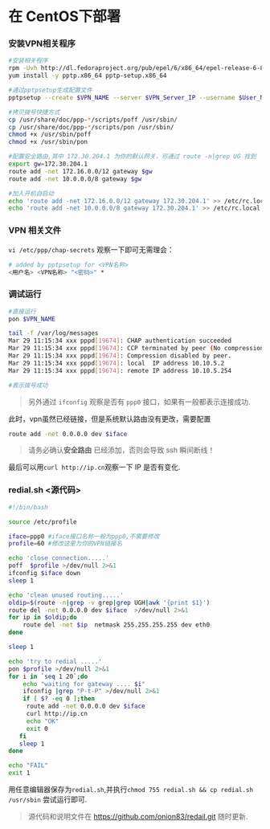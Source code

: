 # 在 CentOS下部署

### 安装VPN相关程序
``` bash
#安装相关程序
rpm -Uvh http://dl.fedoraproject.org/pub/epel/6/x86_64/epel-release-6-8.noarch.rpm
yum install -y pptp.x86_64 pptp-setup.x86_64

#通过pptpsetup生成配置文件
pptpsetup --create $VPN_NAME --server $VPN_Server_IP --username $User_Name --password $Password  --encrypt --start

#拷贝拨号快捷方式
cp /usr/share/doc/ppp-*/scripts/poff /usr/sbin/
cp /usr/share/doc/ppp-*/scripts/pon /usr/sbin/
chmod +x /usr/sbin/poff
chmod +x /usr/sbin/pon

#配置安全路由,其中 172.30.204.1 为你的默认网关，可通过 route -n|grep UG 找到
export gw=172.30.204.1
route add -net 172.16.0.0/12 gateway $gw
route add -net 10.0.0.0/8 gateway $gw

#加入开机自启动
echo 'route add -net 172.16.0.0/12 gateway 172.30.204.1' >> /etc/rc.local
echo 'route add -net 10.0.0.0/8 gateway 172.30.204.1' >> /etc/rc.local
```

### VPN 相关文件

`vi /etc/ppp/chap-secrets` 观察一下即可无需理会：
```bash
# added by pptpsetup for <VPN名称>
<用户名> <VPN名称> "<密码>" *
```


### 调试运行

``` bash
#直接运行
pon $VPN_NAME

tail -f /var/log/messages
Mar 29 11:15:34 xxx pppd[19674]: CHAP authentication succeeded
Mar 29 11:15:34 xxx pppd[19674]: CCP terminated by peer (No compression negotiated)
Mar 29 11:15:34 xxx pppd[19674]: Compression disabled by peer.
Mar 29 11:15:34 xxx pppd[19674]: local  IP address 10.10.5.2
Mar 29 11:15:34 xxx pppd[19674]: remote IP address 10.10.5.254

#表示拨号成功
```
> 另外通过 `ifconfig` 观察是否有 `ppp0` 接口，如果有一般都表示连接成功.

此时，vpn虽然已经链接，但是系统默认路由没有更改，需要配置

``` bash
route add -net 0.0.0.0 dev $iface 
```

> 请务必确认**安全路由** 已经添加，否则会导致 ssh 瞬间断线！

最后可以用`curl http://ip.cn`观察一下 IP 是否有变化.

### redial.sh <源代码>

``` bash
#!/bin/bash

source /etc/profile

iface=ppp0 #iface接口名称一般为ppp0,不需要修改
profile=60 #修改这里为你的VPN链接名

echo 'close connection.....'
poff  $profile >/dev/null 2>&1
ifconfig $iface down
sleep 1

echo 'clean unused routing.....'
oldip=$(route -n|grep -v grep|grep UGH|awk '{print $1}')
route del -net 0.0.0.0 dev $iface  >/dev/null 2>&1
for ip in $oldip;do
    route del -net $ip  netmask 255.255.255.255 dev eth0
done

sleep 1

echo 'try to redial .....'
pon $profile >/dev/null 2>&1
for i in `seq 1 20`;do
    echo "waiting for gateway .... $i"
    ifconfig |grep "P-t-P" >/dev/null 2>&1
    if [ $? -eq 0 ];then
     route add -net 0.0.0.0 dev $iface 
     curl http://ip.cn
     echo "OK"
     exit 0 
   fi
   sleep 1
done

echo "FAIL" 
exit 1 

```
用任意编辑器保存为`redial.sh`,并执行`chmod 755 redial.sh && cp redial.sh /usr/sbin` 尝试运行即可.

> 源代码和说明文件在 https://github.com/onion83/redail.git 随时更新.
